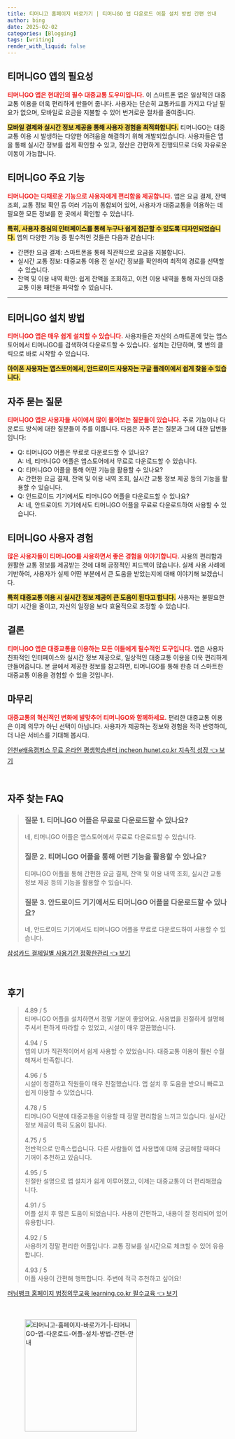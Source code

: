 ```yaml
---
title: 티머니고 홈페이지 바로가기 | 티머니GO 앱 다운로드 어플 설치 방법 간편 안내
author: bing
date: 2025-02-02
categories: [Blogging]
tags: [writing]
render_with_liquid: false
---
```



<h2 id='티머니GO-앱의-필요성'>티머니GO 앱의 필요성</h2>

<p><b><span style="color: #ee2323;">티머니GO 앱은 현대인의 필수 대중교통 도우미입니다.</span></b> 이 스마트폰 앱은 일상적인 대중교통 이용을 더욱 편리하게 만들어 줍니다. 사용자는 단순히 교통카드를 가지고 다닐 필요가 없으며, 모바일로 요금을 지불할 수 있어 번거로운 절차를 줄여줍니다. </p>

<p><b><span style="background-color: #ffe066;">모바일 결제와 실시간 정보 제공을 통해 사용자 경험을 최적화합니다.</span></b> 티머니GO는 대중교통 이용 시 발생하는 다양한 어려움을 해결하기 위해 개발되었습니다. 사용자들은 앱을 통해 실시간 정보를 쉽게 확인할 수 있고, 정산은 간편하게 진행되므로 더욱 자유로운 이동이 가능합니다.</p>

<h2 id='티머니GO-주요기능'>티머니GO 주요 기능</h2>

<p><b><span style="color: #ee2323;">티머니GO는 다채로운 기능으로 사용자에게 편리함을 제공합니다.</span></b> 앱은 요금 결제, 잔액 조회, 교통 정보 확인 등 여러 기능이 통합되어 있어, 사용자가 대중교통을 이용하는 데 필요한 모든 정보를 한 곳에서 확인할 수 있습니다. </p>

<p><b><span style="background-color: #ffe066;">특히, 사용자 중심의 인터페이스를 통해 누구나 쉽게 접근할 수 있도록 디자인되었습니다.</span></b> 앱의 다양한 기능 중 필수적인 것들은 다음과 같습니다:</p>

<ul>
    <li>간편한 요금 결제: 스마트폰을 통해 직관적으로 요금을 지불합니다.</li>
    <li>실시간 교통 정보: 대중교통 이용 전 실시간 정보를 확인하여 최적의 경로를 선택할 수 있습니다.</li>
    <li>잔액 및 이용 내역 확인: 쉽게 잔액을 조회하고, 이전 이용 내역을 통해 자신의 대중교통 이용 패턴을 파악할 수 있습니다.</li>
</ul>

<hr />

<h2 id='설치-방법'>티머니GO 설치 방법</h2>

<p><b><span style="color: #ee2323;">티머니GO 앱은 매우 쉽게 설치할 수 있습니다.</span></b> 사용자들은 자신의 스마트폰에 맞는 앱스토어에서 티머니GO를 검색하여 다운로드할 수 있습니다. 설치는 간단하며, 몇 번의 클릭으로 바로 시작할 수 있습니다. </p>

<p><b><span style="background-color: #ffe066;">아이폰 사용자는 앱스토어에서, 안드로이드 사용자는 구글 플레이에서 쉽게 찾을 수 있습니다.</span></b></p>

<h2 id='자주-묻는-질문'>자주 묻는 질문</h2>

<p><b><span style="color: #ee2323;">티머니GO 앱은 사용자들 사이에서 많이 물어보는 질문들이 있습니다.</span></b> 주로 기능이나 다운로드 방식에 대한 질문들이 주를 이룹니다. 다음은 자주 묻는 질문과 그에 대한 답변들입니다:</p>

<ul>
    <li>Q: 티머니GO 어플은 무료로 다운로드할 수 있나요? <br>A: 네, 티머니GO 어플은 앱스토어에서 무료로 다운로드할 수 있습니다.</li>
    <li>Q: 티머니GO 어플을 통해 어떤 기능을 활용할 수 있나요? <br>A: 간편한 요금 결제, 잔액 및 이용 내역 조회, 실시간 교통 정보 제공 등의 기능을 활용할 수 있습니다.</li>
    <li>Q: 안드로이드 기기에서도 티머니GO 어플을 다운로드할 수 있나요? <br>A: 네, 안드로이드 기기에서도 티머니GO 어플을 무료로 다운로드하여 사용할 수 있습니다.</li>
</ul>

<h2 id='티머니GO-사용-경험'>티머니GO 사용자 경험</h2>

<p><b><span style="color: #ee2323;">많은 사용자들이 티머니GO를 사용하면서 좋은 경험을 이야기합니다.</span></b> 사용의 편리함과 원활한 교통 정보를 제공받는 것에 대해 긍정적인 피드백이 많습니다. 실제 사용 사례에 기반하여, 사용자가 실제 어떤 부분에서 큰 도움을 받았는지에 대해 이야기해 보겠습니다.</p>

<p><b><span style="background-color: #ffe066;">특히 대중교통 이용 시 실시간 정보 제공이 큰 도움이 된다고 합니다.</span></b> 사용자는 불필요한 대기 시간을 줄이고, 자신의 일정을 보다 효율적으로 조정할 수 있습니다. </p>

<h2 id='결론'>결론</h2>

<p><b><span style="color: #ee2323;">티머니GO 앱은 대중교통을 이용하는 모든 이들에게 필수적인 도구입니다.</span></b> 앱은 사용자 친화적인 인터페이스와 실시간 정보 제공으로, 일상적인 대중교통 이용을 더욱 편리하게 만들어줍니다. 본 글에서 제공한 정보를 참고하면, 티머니GO를 통해 한층 더 스마트한 대중교통 이용을 경험할 수 있을 것입니다.</p>

<h2 id='마무리'>마무리</h2>

<p><b><span style="color: #ee2323;">대중교통의 혁신적인 변화에 발맞추어 티머니GO와 함께하세요.</span></b> 편리한 대중교통 이용은 이제 의무가 아닌 선택이 아닙니다. 사용자가 제공하는 정보와 경험을 적극 반영하여, 더 나은 서비스를 기대해 봅시다.</p>


<p><a class="click-button" title="인천e배움캠퍼스 무료 온라인 평생학습센터 incheon.hunet.co.kr 지속적 성장" href="https://aptwhite.github.io/posts/%EC%9D%B8%EC%B2%9Ce%EB%B0%B0%EC%9B%80%EC%BA%A0%ED%8D%BC%EC%8A%A4-%EB%AC%B4%EB%A3%8C-%EC%98%A8%EB%9D%BC%EC%9D%B8-%ED%8F%89%EC%83%9D%ED%95%99%EC%8A%B5%EC%84%BC%ED%84%B0-incheon.hunet.co.kr-%EC%A7%80%EC%86%8D%EC%A0%81-%EC%84%B1%EC%9E%A5/" rel="dofollow">인천e배움캠퍼스 무료 온라인 평생학습센터 incheon.hunet.co.kr 지속적 성장 👈 보기</a></p><br>
<h2 id='자주_찾는_FAQ'>자주 찾는 FAQ</h2>
<div itemscope="" itemtype="https://schema.org/FAQPage"> 
<blockquote> 
<div itemscope="" itemprop="mainEntity" itemtype="https://schema.org/Question"> 
<h3 itemprop="name">질문 1. 티머니GO 어플은 무료로 다운로드할 수 있나요?</h3> 
<div itemscope="" itemprop="acceptedAnswer" itemtype="https://schema.org/Answer"> 
<span itemprop="text"> 
<p>네, 티머니GO 어플은 앱스토어에서 무료로 다운로드할 수 있습니다.</p> 
</span> 
</div> 
</div> 
<div itemscope="" itemprop="mainEntity" itemtype="https://schema.org/Question"> 
<h3 itemprop="name">질문 2. 티머니GO 어플을 통해 어떤 기능을 활용할 수 있나요?</h3> 
<div itemscope="" itemprop="acceptedAnswer" itemtype="https://schema.org/Answer"> 
<span itemprop="text"> 
<p>티머니GO 어플을 통해 간편한 요금 결제, 잔액 및 이용 내역 조회, 실시간 교통 정보 제공 등의 기능을 활용할 수 있습니다.</p> 
</span> 
</div> 
</div> 
<div itemscope="" itemprop="mainEntity" itemtype="https://schema.org/Question"> 
<h3 itemprop="name">질문 3. 안드로이드 기기에서도 티머니GO 어플을 다운로드할 수 있나요?</h3> 
<div itemscope="" itemprop="acceptedAnswer" itemtype="https://schema.org/Answer"> 
<span itemprop="text"> 
<p>네, 안드로이드 기기에서도 티머니GO 어플을 무료로 다운로드하여 사용할 수 있습니다.</p> 
</span> 
</div> 
</div> 
</blockquote> 
</div>
<p><a class="click-button" title="삼성카드 결제일별 사용기간 정확한관리" href="https://aptwhite.github.io/posts/%EC%82%BC%EC%84%B1%EC%B9%B4%EB%93%9C-%EA%B2%B0%EC%A0%9C%EC%9D%BC%EB%B3%84-%EC%82%AC%EC%9A%A9%EA%B8%B0%EA%B0%84-%EC%A0%95%ED%99%95%ED%95%9C%EA%B4%80%EB%A6%AC/" rel="dofollow">삼성카드 결제일별 사용기간 정확한관리 👈 보기</a></p><br>
<h2 id='후기'>후기</h2>
<div itemscope itemtype="https://schema.org/Product">
  <blockquote>
  <div itemprop="review" itemscope itemtype="https://schema.org/Review">
      <div itemprop="reviewRating" itemscope itemtype="https://schema.org/Rating"> <span itemprop="ratingValue">4.89</span> / <span itemprop="bestRating">5</span> </div>
      <span itemprop="reviewBody">티머니GO 어플을 설치하면서 정말 기분이 좋았어요. 사용법을 친절하게 설명해주셔서 편하게 따라할 수 있었고, 시설이 매우 깔끔했습니다.</span>
  </div>
  <br>
  <div itemprop="review" itemscope itemtype="https://schema.org/Review">
      <div itemprop="reviewRating" itemscope itemtype="https://schema.org/Rating"> <span itemprop="ratingValue">4.94</span> / <span itemprop="bestRating">5</span> </div>
      <span itemprop="reviewBody">앱의 UI가 직관적이어서 쉽게 사용할 수 있었습니다. 대중교통 이용이 훨씬 수월해져서 만족합니다.</span>
  </div>
  <br>
  <div itemprop="review" itemscope itemtype="https://schema.org/Review">
      <div itemprop="reviewRating" itemscope itemtype="https://schema.org/Rating"> <span itemprop="ratingValue">4.96</span> / <span itemprop="bestRating">5</span> </div>
      <span itemprop="reviewBody">시설이 청결하고 직원들이 매우 친절했습니다. 앱 설치 후 도움을 받으니 빠르고 쉽게 이용할 수 있었습니다.</span>
  </div>
  <br>
  <div itemprop="review" itemscope itemtype="https://schema.org/Review">
      <div itemprop="reviewRating" itemscope itemtype="https://schema.org/Rating"> <span itemprop="ratingValue">4.78</span> / <span itemprop="bestRating">5</span> </div>
      <span itemprop="reviewBody">티머니GO 덕분에 대중교통을 이용할 때 정말 편리함을 느끼고 있습니다. 실시간 정보 제공이 특히 도움이 됩니다.</span>
  </div>
  <br>
  <div itemprop="review" itemscope itemtype="https://schema.org/Review">
      <div itemprop="reviewRating" itemscope itemtype="https://schema.org/Rating"> <span itemprop="ratingValue">4.75</span> / <span itemprop="bestRating">5</span> </div>
      <span itemprop="reviewBody">전반적으로 만족스럽습니다. 다른 사람들이 앱 사용법에 대해 궁금해할 때마다 기꺼이 추천하고 있습니다.</span>
  </div>
  <br>
  <div itemprop="review" itemscope itemtype="https://schema.org/Review">
      <div itemprop="reviewRating" itemscope itemtype="https://schema.org/Rating"> <span itemprop="ratingValue">4.95</span> / <span itemprop="bestRating">5</span> </div>
      <span itemprop="reviewBody">친절한 설명으로 앱 설치가 쉽게 이루어졌고, 이제는 대중교통이 더 편리해졌습니다.</span>
  </div>
  <br>
  <div itemprop="review" itemscope itemtype="https://schema.org/Review">
      <div itemprop="reviewRating" itemscope itemtype="https://schema.org/Rating"> <span itemprop="ratingValue">4.91</span> / <span itemprop="bestRating">5</span> </div>
      <span itemprop="reviewBody">어플 설치 후 많은 도움이 되었습니다. 사용이 간편하고, 내용이 잘 정리되어 있어 유용합니다.</span>
  </div>
  <br>
  <div itemprop="review" itemscope itemtype="https://schema.org/Review">
      <div itemprop="reviewRating" itemscope itemtype="https://schema.org/Rating"> <span itemprop="ratingValue">4.92</span> / <span itemprop="bestRating">5</span> </div>
      <span itemprop="reviewBody">사용하기 정말 편리한 어플입니다. 교통 정보를 실시간으로 체크할 수 있어 유용합니다.</span>
  </div>
  <br>
  <div itemprop="review" itemscope itemtype="https://schema.org/Review">
      <div itemprop="reviewRating" itemscope itemtype="https://schema.org/Rating"> <span itemprop="ratingValue">4.93</span> / <span itemprop="bestRating">5</span> </div>
      <span itemprop="reviewBody">어플 사용이 간편해 행복합니다. 주변에 적극 추천하고 싶어요!</span>
  </div>
  </blockquote>
</div>
<p><a class="click-button" title="러닝뱅크 홈페이지 법정의무교육 learning.co.kr 필수교육" href="https://aptwhite.github.io/posts/%EB%9F%AC%EB%8B%9D%EB%B1%85%ED%81%AC-%ED%99%88%ED%8E%98%EC%9D%B4%EC%A7%80-%EB%B2%95%EC%A0%95%EC%9D%98%EB%AC%B4%EA%B5%90%EC%9C%A1-learning.co.kr-%ED%95%84%EC%88%98%EA%B5%90%EC%9C%A1/" rel="dofollow">러닝뱅크 홈페이지 법정의무교육 learning.co.kr 필수교육 👈 보기</a></p><br>
<figure class="image"><img src="https://aptwhite.github.io/assets/img/thumbnail/티머니고-홈페이지-바로가기-|-티머니GO-앱-다운로드-어플-설치-방법-간편-안내.webp" alt="티머니고-홈페이지-바로가기-|-티머니GO-앱-다운로드-어플-설치-방법-간편-안내" width="256" height="256"></figure>